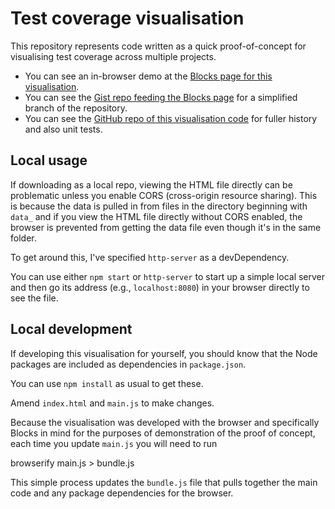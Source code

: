 # Test coverage visualisation

This repository represents code written as a quick proof-of-concept for visualising test coverage across multiple projects.

 - You can see an in-browser demo at the [Blocks page for this visualisation](http://bl.ocks.org/guypursey/3d9c954aa0184abad08ee1c3d22793e5).
 - You can see the [Gist repo feeding the Blocks page](https://gist.github.com/guypursey/3d9c954aa0184abad08ee1c3d22793e5) for a simplified branch of the repository.
 - You can see the [GitHub repo of this visualisation code](https://github.com/guypursey/test-coverage-visualisation) for fuller history and also unit tests.

## Local usage

If downloading as a local repo, viewing the HTML file directly can be problematic unless you enable CORS (cross-origin resource sharing). This is because the data is pulled in from files in the directory beginning with `data_` and if you view the HTML file directly without CORS enabled, the browser is prevented from getting the data file even though it's in the same folder.

To get around this, I've specified `http-server` as a devDependency.

You can use either `npm start` or `http-server` to start up a simple local server and then go its address (e.g., `localhost:8080`) in your browser directly to see the file.

## Local development

If developing this visualisation for yourself, you should know that the Node packages are included as dependencies in `package.json`.

You can use `npm install` as usual to get these.

Amend `index.html` and `main.js` to make changes.

Because the visualisation was developed with the browser and specifically Blocks in mind for the purposes of demonstration of the proof of concept, each time you update `main.js` you will need to run

  browserify main.js > bundle.js

This simple process updates the `bundle.js` file that pulls together the main code and any package dependencies for the browser.
